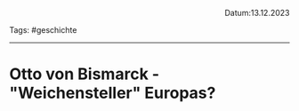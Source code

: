 <p align="right">Datum:13.12.2023</p>

Tags: #geschichte 

---

# Otto von Bismarck - "Weichensteller" Europas?